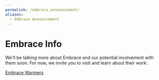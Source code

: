 ```yaml
---
permalink: /embrace_announcement/
aliases:
  - Embrace Announcement
---
```

<div class="container">
  <h1>Embrace Info</h1>
<p>We'll be talking more about Embrace and our potential involvement with them soon. For now, we invite you to visit and learn about their work:</p>
<p><a href="http://embraceglobal.org/embrace-warmer/">Embrace Warmers</a></p>
</div>
